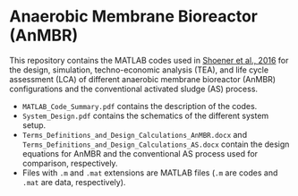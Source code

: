 # Anaerobic Membrane Bioreactor (AnMBR)

This repository contains the MATLAB codes used in [Shoener et al., 2016](https://pubs.rsc.org/en/content/articlelanding/2016/ee/c5ee03715h) for the design, simulation, techno-economic analysis (TEA), and life cycle assessment (LCA) of different anaerobic membrane bioreactor (AnMBR) configurations and the conventional activated sludge (AS) process.

- `MATLAB_Code_Summary.pdf` contains the description of the codes.
- `System_Design.pdf` contains the schematics of the different system setup.
- `Terms_Definitions_and_Design_Calculations_AnMBR.docx` and `Terms_Definitions_and_Design_Calculations_AS.docx` contain the design equations for AnMBR and the conventional AS process used for comparison, respectively.
- Files with `.m` and `.mat` extensions are MATLAB files (`.m` are codes and `.mat` are data, respectively).